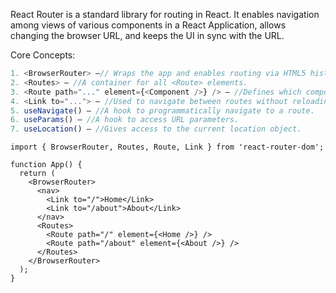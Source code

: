 
React Router is a standard library for routing in React. It enables navigation among views of various components in a React Application, 
allows changing the browser URL, and keeps the UI in sync with the URL.

Core Concepts:

```ts
1. <BrowserRouter> –// Wraps the app and enables routing via HTML5 history API.
2. <Routes> – //A container for all <Route> elements.
3. <Route path="..." element={<Component />} /> – //Defines which component should render for a specific path.
4. <Link to="..."> – //Used to navigate between routes without reloading the page.
5. useNavigate() – //A hook to programmatically navigate to a route.
6. useParams() – //A hook to access URL parameters.
7. useLocation() – //Gives access to the current location object.
```

```tsx
import { BrowserRouter, Routes, Route, Link } from 'react-router-dom';

function App() {
  return (
    <BrowserRouter>
      <nav>
        <Link to="/">Home</Link>
        <Link to="/about">About</Link>
      </nav>
      <Routes>
        <Route path="/" element={<Home />} />
        <Route path="/about" element={<About />} />
      </Routes>
    </BrowserRouter>
  );
}
```
